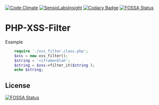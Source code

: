 [![Code Climate](https://codeclimate.com/github/JBlond/PHP-XSS-Filter/badges/gpa.svg)](https://codeclimate.com/github/JBlond/PHP-XSS-Filter) [![SensioLabsInsight](https://insight.sensiolabs.com/projects/bf1c2ba8-b292-49de-bebc-93e39344a169/mini.png)](https://insight.sensiolabs.com/projects/bf1c2ba8-b292-49de-bebc-93e39344a169) [![Codacy Badge](https://api.codacy.com/project/badge/grade/a345b27631f240779f8b016abec85460)](https://www.codacy.com/app/leet31337/PHP-XSS-Filter)
[![FOSSA Status](https://app.fossa.io/api/projects/git%2Bhttps%3A%2F%2Fgithub.com%2FJBlond%2FPHP-XSS-Filter.svg?type=shield)](https://app.fossa.io/projects/git%2Bhttps%3A%2F%2Fgithub.com%2FJBlond%2FPHP-XSS-Filter?ref=badge_shield)

PHP-XSS-Filter
==============

Example
```PHP
	require './xss_filter.class.php';
	$xss = new xss_filter();
	$string = '<iframe>blah';
	$string = $xss->filter_it($string );
	echo $string;
```


## License
[![FOSSA Status](https://app.fossa.io/api/projects/git%2Bhttps%3A%2F%2Fgithub.com%2FJBlond%2FPHP-XSS-Filter.svg?type=large)](https://app.fossa.io/projects/git%2Bhttps%3A%2F%2Fgithub.com%2FJBlond%2FPHP-XSS-Filter?ref=badge_large)